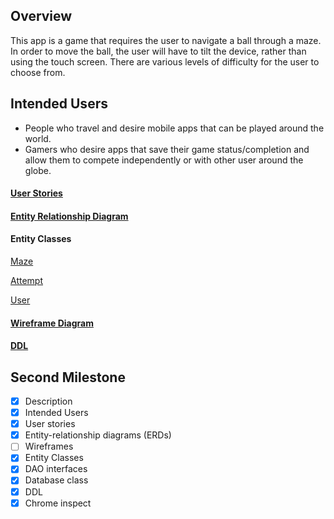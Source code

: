 ## Overview
This app is a game that requires the user to navigate a ball through a maze. In order to move the 
ball, the user will have to tilt the device, rather than using the touch screen. There are various
levels of difficulty for the user to choose from.  


## Intended Users
* People who travel and desire mobile apps that can be played around the world.
* Gamers who desire apps that save their game status/completion and allow them to compete 
independently or with other user around the globe.
 
#### [User Stories](docs/user-stories.md)  

#### [Entity Relationship Diagram](docs/erd.md)
#### Entity Classes
 [Maze](https://github.com/edubois9119/a-maze-ballz/blob/master/app/src/main/java/com/ericadubois/amazeballz/model/entity/Maze.java)
 
 [Attempt](https://github.com/edubois9119/a-maze-ballz/blob/master/app/src/main/java/com/ericadubois/amazeballz/model/entity/Attempt.java)
 
 [User](https://github.com/edubois9119/a-maze-ballz/blob/master/app/src/main/java/com/ericadubois/amazeballz/model/entity/User.java)
 
#### [Wireframe Diagram](docs/wireframe.md)

#### [DDL](docs/ddl.md)
 
## Second Milestone
 
* [x] Description
* [x] Intended Users
* [x] User stories
* [x] Entity-relationship diagrams (ERDs)
* [ ] Wireframes
* [x] Entity Classes
* [x] DAO interfaces
* [x] Database class
* [x] DDL
* [x] Chrome inspect
